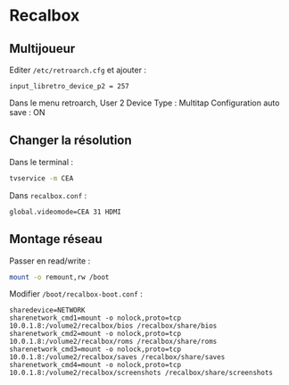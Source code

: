 Recalbox
========

Multijoueur
-----------

Editer `/etc/retroarch.cfg` et ajouter :

```
input_libretro_device_p2 = 257
```

Dans le menu retroarch, User 2 Device Type : Multitap
Configuration auto save : ON


Changer la résolution
---------------------

Dans le terminal :

```bash
tvservice -m CEA
```

Dans `recalbox.conf` :

```
global.videomode=CEA 31 HDMI
```

Montage réseau
--------------

Passer en read/write :

```bash
mount -o remount,rw /boot
```

Modifier `/boot/recalbox-boot.conf` :

```
sharedevice=NETWORK
sharenetwork_cmd1=mount -o nolock,proto=tcp 10.0.1.8:/volume2/recalbox/bios /recalbox/share/bios
sharenetwork_cmd2=mount -o nolock,proto=tcp 10.0.1.8:/volume2/recalbox/roms /recalbox/share/roms
sharenetwork_cmd3=mount -o nolock,proto=tcp 10.0.1.8:/volume2/recalbox/saves /recalbox/share/saves
sharenetwork_cmd4=mount -o nolock,proto=tcp 10.0.1.8:/volume2/recalbox/screenshots /recalbox/share/screenshots
```

